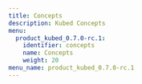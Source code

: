 ```yaml
---
title: Concepts
description: Kubed Concepts
menu:
  product_kubed_0.7.0-rc.1:
    identifier: concepts
    name: Concepts
    weight: 20
menu_name: product_kubed_0.7.0-rc.1
---
```

